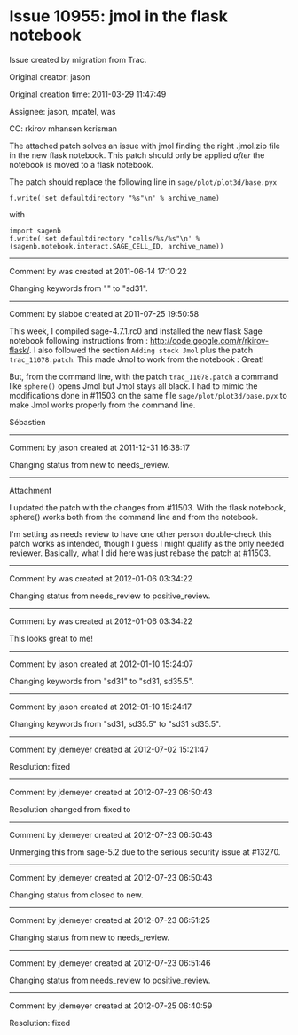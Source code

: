 # Issue 10955: jmol in the flask notebook

Issue created by migration from Trac.

Original creator: jason

Original creation time: 2011-03-29 11:47:49

Assignee: jason, mpatel, was

CC:  rkirov mhansen kcrisman

The attached patch solves an issue with jmol finding the right .jmol.zip file in the new flask notebook.  This patch should only be applied *after* the notebook is moved to a flask notebook.

The patch should replace the following line in `sage/plot/plot3d/base.pyx`

```
f.write('set defaultdirectory "%s"\n' % archive_name)
```

with

```
import sagenb
f.write('set defaultdirectory "cells/%s/%s"\n' % (sagenb.notebook.interact.SAGE_CELL_ID, archive_name))
```



---

Comment by was created at 2011-06-14 17:10:22

Changing keywords from "" to "sd31".


---

Comment by slabbe created at 2011-07-25 19:50:58

This week, I compiled sage-4.7.1.rc0 and installed the new flask Sage notebook following instructions from : http://code.google.com/r/rkirov-flask/. I also followed the section `Adding stock Jmol` plus the patch `trac_11078.patch`. This made Jmol to work from the notebook : Great!

But, from the command line, with the patch `trac_11078.patch` a command like `sphere()` opens Jmol but Jmol stays all black. I had to mimic the modifications done in #11503 on the same file `sage/plot/plot3d/base.pyx` to make Jmol works properly from the command line.

Sébastien


---

Comment by jason created at 2011-12-31 16:38:17

Changing status from new to needs_review.


---

Attachment

I updated the patch with the changes from #11503.  With the flask notebook, sphere() works both from the command line and from the notebook.

I'm setting as needs review to have one other person double-check this patch works as intended, though I guess I might qualify as the only needed reviewer.  Basically, what I did here was just rebase the patch at #11503.


---

Comment by was created at 2012-01-06 03:34:22

Changing status from needs_review to positive_review.


---

Comment by was created at 2012-01-06 03:34:22

This looks great to me!


---

Comment by jason created at 2012-01-10 15:24:07

Changing keywords from "sd31" to "sd31, sd35.5".


---

Comment by jason created at 2012-01-10 15:24:17

Changing keywords from "sd31, sd35.5" to "sd31 sd35.5".


---

Comment by jdemeyer created at 2012-07-02 15:21:47

Resolution: fixed


---

Comment by jdemeyer created at 2012-07-23 06:50:43

Resolution changed from fixed to 


---

Comment by jdemeyer created at 2012-07-23 06:50:43

Unmerging this from sage-5.2 due to the serious security issue at #13270.


---

Comment by jdemeyer created at 2012-07-23 06:50:43

Changing status from closed to new.


---

Comment by jdemeyer created at 2012-07-23 06:51:25

Changing status from new to needs_review.


---

Comment by jdemeyer created at 2012-07-23 06:51:46

Changing status from needs_review to positive_review.


---

Comment by jdemeyer created at 2012-07-25 06:40:59

Resolution: fixed
